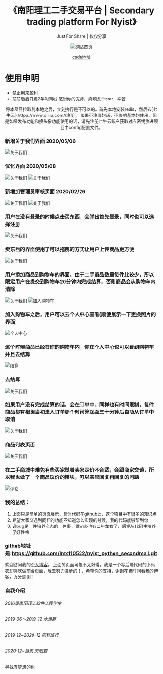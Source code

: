 <h1 align="center">《南阳理工二手交易平台 |  Secondary trading platform For Nyist》</h1>

<p align="center">Just For Share | 仅仅分享</p>

<p align="center">
    <img src="https://img-blog.csdnimg.cn/20200508182506766.jpg" alt="网站首页">
</p>

<p align="center"><a href="https://blog.csdn.net/over110522/article/details/83933039">csdn地址</a></p>

# 使用申明
- 禁止用来盈利   
- 前前后后开发2年时间啦 感谢你的支持，麻烦点个star，辛苦

<p align="center">
    将本项目拉取到本地之后，立刻执行是不可以的。首先本地安装redis，然后去[七牛云](https://www.qiniu.com/)注册，
	如果不注册的话，不影响基本的使用，但是如果发布功能和换头像功能使用的话，请先注册七牛云账户获取对应密钥放进项目中config配置文件。
<p>

<p align="center">
	
### 新增关于我们界面 2020/05/06
 <img src="https://img-blog.csdnimg.cn/20200506070138715.png" alt="关于我们">

### 优化界面 2020/05/08
<img src="https://img-blog.csdnimg.cn/20200508182506766.jpg" alt="关于我们">
<img src="https://img-blog.csdnimg.cn/202005101416593.png" alt="关于我们">

### 新增加管理员审核页面 2020/02/26
<img src="https://img-blog.csdnimg.cn/20200226122444724.png" alt="关于我们">

<img src="https://img-blog.csdnimg.cn/20200510142607356.png" alt="关于我们">

### 用户在没有登录的时候点击买东西，会弹出首先登录，同时也可以选择注册
<img src="https://img-blog.csdnimg.cn/20200505154505498.png" alt="关于我们">

### 卖东西的界面使用了可以拖拽的方式让用户上传商品更方便
<img src="https://img-blog.csdnimg.cn/20181110202928861.png" alt="关于我们">

### 用户添加商品到购物车的界面，由于二手商品数量每件比较少，所以限定用户在提交到购物车20分钟内完成结算，否则商品会从购物车内清除
<img src="https://img-blog.csdnimg.cn/20200505154551439.png" alt="关于我们">
<img src="https://img-blog.csdnimg.cn/20181110203102771.gif" alt="加入购物车">

### 加入购物车之后，用户可以去个人中心查看(顺便展示一下更换照片的界面)
<img src="https://img-blog.csdnimg.cn/20200510143211156.png" alt="个人中心">

### 这个时候商品已经在你的购物车内，你在个人中心也可以看到购物车并且去结算
<img src="https://img-blog.csdnimg.cn/20181110203756381.png" alt="结算">

### 去结算
<img src="https://img-blog.csdnimg.cn/20181110203830590.png" alt="关于我们">

### 如果用户没有完成结算的话，会在订单中，同样也有时间限制，每件商品都有根据当初进入订单那个时间算起至三十分钟后自动从订单中取消
<img src="https://img-blog.csdnimg.cn/20181110204036928.png" alt="关于我们">

### 商品列表页面
<img src="https://img-blog.csdnimg.cn/2020050615375933.png" alt="关于我们">

### 在二手商城中难免有些买家觉着卖家定价不合适，会跟商家交谈，所以我也做了一个商品议价的模块，可以实现回复再回复的问题
<img src="https://img-blog.csdnimg.cn/20200505154621528.png" alt="评论">

### 我的总结：

 1. 上面只是简单的页面展示，具体代码在github上，这个项目中有很多的知识点
 2. 希望大家又遇到同样的功能不知道怎么实现的时候，我的代码能够帮到你
 3. 调bug是一件培养心态的一件事，做web也有二年左右了，感觉从代码中培养了好性格

### github地址是:https://github.com/lmx110522/nyist_python_secondmall.git
欢迎访问我的[个人博客](https://lmx110522.github.io/)。
上面的页面可能不太好看，我是一个写后端代码的小码农却喜欢做前台页面，我去努力进步的！，希望你的支持，谢谢花费时间看我的博客，万分感谢！

### 自我介绍
###### 2016级南阳理工软件工程学生
###### 2019-06～2019-12 水滴筹
###### 2019-12~2020-12 同程旅行
###### 2020-12~目前 天眼查

寻找有梦想的你
</p>
